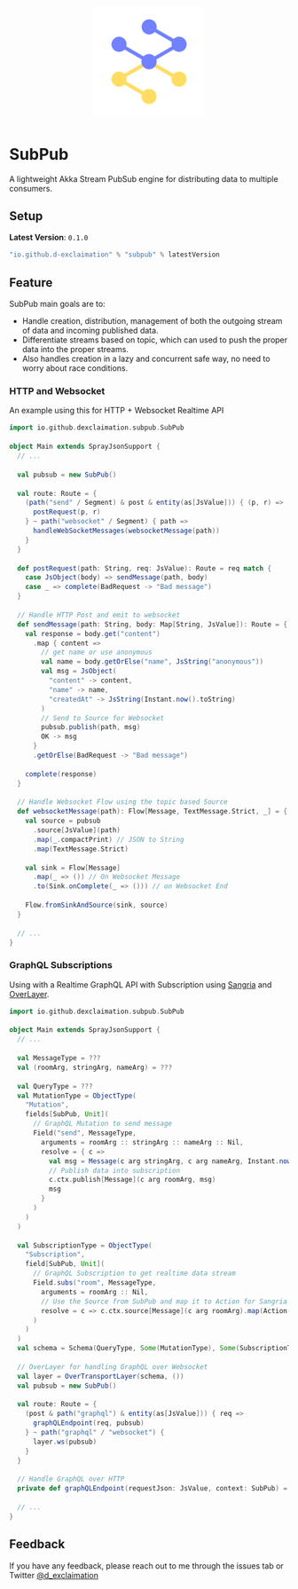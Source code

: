 <p align="center">
<img src="./subpub.png" width="200" alt="logo" style="margin: 10px"/>
</p>
<p align="center"> <h1>SubPub</h1></p>


A lightweight Akka Stream PubSub engine for distributing data to multiple consumers.

## Setup

**Latest Version**: `0.1.0`

```sbt
"io.github.d-exclaimation" % "subpub" % latestVersion
```

## Feature

SubPub main goals are to:

- Handle creation, distribution, management of both the outgoing stream of data and incoming published data.
- Differentiate streams based on topic, which can used to push the proper data into the proper streams.
- Also handles creation in a lazy and concurrent safe way, no need to worry about race conditions.

### HTTP and Websocket

An example using this for HTTP + Websocket Realtime API

```scala
import io.github.dexclaimation.subpub.SubPub

object Main extends SprayJsonSupport {
  // ...

  val pubsub = new SubPub()

  val route: Route = {
    (path("send" / Segment) & post & entity(as[JsValue])) { (p, r) =>
      postRequest(p, r) 
    } ~ path("websocket" / Segment) { path =>
      handleWebSocketMessages(websocketMessage(path))
    }
  }

  def postRequest(path: String, req: JsValue): Route = req match {
    case JsObject(body) => sendMessage(path, body)
    case _ => complete(BadRequest -> "Bad message")
  }

  // Handle HTTP Post and emit to websocket
  def sendMessage(path: String, body: Map[String, JsValue]): Route = {
    val response = body.get("content")
      .map { content =>
        // get name or use anonymous
        val name = body.getOrElse("name", JsString("anonymous"))
        val msg = JsObject(
          "content" -> content,
          "name" -> name,
          "createdAt" -> JsString(Instant.now().toString)
        )
        // Send to Source for Websocket
        pubsub.publish(path, msg)
        OK -> msg
      }
      .getOrElse(BadRequest -> "Bad message")

    complete(response)
  }

  // Handle Websocket Flow using the topic based Source
  def websocketMessage(path): Flow[Message, TextMessage.Strict, _] = {
    val source = pubsub
      .source[JsValue](path)
      .map(_.compactPrint) // JSON to String
      .map(TextMessage.Strict)

    val sink = Flow[Message]
      .map(_ => ()) // On Websocket Message
      .to(Sink.onComplete(_ => ())) // on Websocket End

    Flow.fromSinkAndSource(sink, source)
  }

  // ...
}
```

### GraphQL Subscriptions

Using with a Realtime GraphQL API with Subscription using [Sangria](https://sangria-graphql.github.io/)
and [OverLayer](https://overlayer.netlify.app).

```scala
import io.github.dexclaimation.subpub.SubPub

object Main extends SprayJsonSupport {
  // ...

  val MessageType = ???
  val (roomArg, stringArg, nameArg) = ???

  val QueryType = ???
  val MutationType = ObjectType(
    "Mutation",
    fields[SubPub, Unit](
      // GraphQL Mutation to send message
      Field("send", MessageType,
        arguments = roomArg :: stringArg :: nameArg :: Nil,
        resolve = { c =>
          val msg = Message(c arg stringArg, c arg nameArg, Instant.now().toString)
          // Publish data into subscription
          c.ctx.publish[Message](c arg roomArg, msg)
          msg
        }
      )
    )
  )

  val SubscriptionType = ObjectType(
    "Subscription",
    field[SubPub, Unit](
      // GraphQL Subscription to get realtime data stream
      Field.subs("room", MessageType,
        arguments = roomArg :: Nil,
        // Use the Source from SubPub and map it to Action for Sangria
        resolve = c => c.ctx.source[Message](c arg roomArg).map(Action(_))
      )
    )
  )
  val schema = Schema(QueryType, Some(MutationType), Some(SubscriptionType))

  // OverLayer for handling GraphQL over Websocket
  val layer = OverTransportLayer(schema, ())
  val pubsub = new SubPub()

  val route: Route = {
    (post & path("graphql") & entity(as[JsValue])) { req =>
      graphQLEndpoint(req, pubsub)
    } ~ path("graphql" / "websocket") {
      layer.ws(pubsub)
    }
  }

  // Handle GraphQL over HTTP
  private def graphQLEndpoint(requestJson: JsValue, context: SubPub) = ???

  // ...
}
```

## Feedback

If you have any feedback, please reach out to me through the issues tab or
Twitter [@d_exclaimation](https://twitter.com/d_exclaimation)
